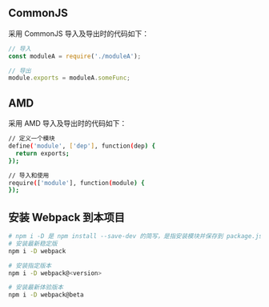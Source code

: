 
## CommonJS
采用 CommonJS 导入及导出时的代码如下：
```javascript
// 导入
const moduleA = require('./moduleA');

// 导出
module.exports = moduleA.someFunc;
```

## AMD
采用 AMD 导入及导出时的代码如下：
```bash
// 定义一个模块
define('module', ['dep'], function(dep) {
  return exports;
});

// 导入和使用
require(['module'], function(module) {
});
```


## 安装 Webpack 到本项目
```bash
# npm i -D 是 npm install --save-dev 的简写，是指安装模块并保存到 package.json 的 devDependencies
# 安装最新稳定版
npm i -D webpack

# 安装指定版本
npm i -D webpack@<version>

# 安装最新体验版本
npm i -D webpack@beta
```